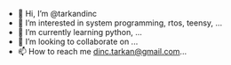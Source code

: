 - 👋 Hi, I’m @tarkandinc
- 👀 I’m interested in system programming, rtos, teensy, ...
- 🌱 I’m currently learning python, ...
- 💞️ I’m looking to collaborate on ...
- 📫 How to reach me dinc.tarkan@gmail.com...

<!---
tarkandinc/tarkandinc is a ✨ special ✨ repository because its `README.md` (this file) appears on your GitHub profile.
You can click the Preview link to take a look at your changes.
--->
